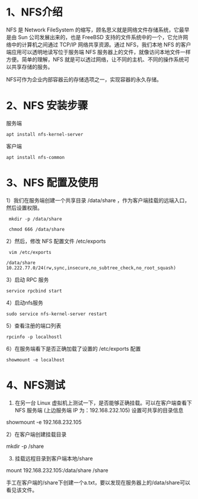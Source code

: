 # 1、NFS介绍

NFS 是 Network FileSystem 的缩写，顾名思义就是网络文件存储系统，它最早是由 Sun 公司发展出来的，也是 FreeBSD 支持的文件系统中的一个，它允许网络中的计算机之间通过 TCP/IP 网络共享资源。通过 NFS，我们本地 NFS 的客户端应用可以透明地读写位于服务端 NFS 服务器上的文件，就像访问本地文件一样方便。简单的理解，NFS 就是可以透过网络，让不同的主机、不同的操作系统可以共享存储的服务。

NFS可作为企业内部容器云的存储选项之一，实现容器的永久存储。

# 2、NFS 安装步骤

服务端 

```
apt install nfs-kernel-server
```



客户端 

 

```
apt install nfs-common
```

# 3、NFS 配置及使用
1）我们在服务端创建一个共享目录 /data/share ，作为客户端挂载的远端入口，然后设置权限。

 

```
 mkdir -p /data/share

 chmod 666 /data/share
```



 

2）然后，修改 NFS 配置文件 /etc/exports

 

```
 vim /etc/exports

/data/share 10.222.77.0/24(rw,sync,insecure,no_subtree_check,no_root_squash)
```



3）启动 RPC 服务

```
service rpcbind start
```



4）启动nfs服务

```
sudo service nfs-kernel-server restart
```



5）查看注册的端口列表

    rpcinfo -p localhostl
6）在服务端看下是否正确加载了设置的 /etc/exports 配置

```
showmount -e localhost
```



# 4、NFS测试

1) 在另一台 Linux 虚拟机上测试一下，是否能够正确挂载。可以在客户端查看下 NFS 服务端 (上边服务端 IP 为：192.168.232.105) 设置可共享的目录信息

showmount -e 192.168.232.105

2）在客户端创建挂载目录

mkdir -p /share

3) 挂载远程目录到客户端本地/share

mount 192.168.232.105:/data/share /share

手工在客户端的/share下创建一个a.txt，要以发现在服务器上的/data/share可以看见该文件。